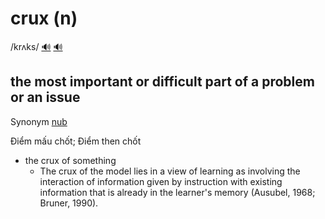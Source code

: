 # crux (n)

/krʌks/ [🔊](https://www.oxfordlearnersdictionaries.com/media/english/uk_pron/c/cru/crux_/crux__gb_1.mp3) [🔊](https://www.oxfordlearnersdictionaries.com/media/english/us_pron/c/cru/crux_/crux__us_1.mp3)

## the most important or difficult part of a problem or an issue

Synonym [nub]()

Điểm mấu chốt; Điểm then chốt

- the crux of something
  - The crux of the model lies in a view of learning as involving the interaction of information given by instruction with existing information that is already in the learner's memory (Ausubel, 1968; Bruner, 1990).